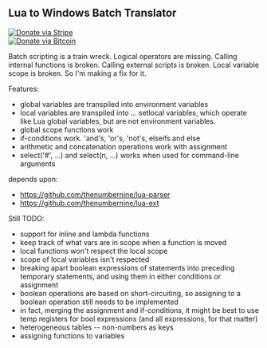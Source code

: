 ## Lua to Windows Batch Translator

[![Donate via Stripe](https://img.shields.io/badge/Donate-Stripe-green.svg)](https://buy.stripe.com/00gbJZ0OdcNs9zi288)<br>
[![Donate via Bitcoin](https://img.shields.io/badge/Donate-Bitcoin-green.svg)](bitcoin:37fsp7qQKU8XoHZGRQvVzQVP8FrEJ73cSJ)<br>

Batch scripting is a train wreck.
Logical operators are missing.
Calling internal functions is broken.
Calling external scripts is broken.
Local variable scope is broken.
So I'm making a fix for it.

Features:
- global variables are transpiled into environment variables
- local variables are transpiled into ... setlocal variables, which operate like Lua global variables, but are not environment variables.
- global scope functions work
- if-conditions work.  'and's, 'or's, 'not's, elseifs and else
- arithmetic and concatenation operations work with assignment
- select('#', ...) and select(n, ...) works when used for command-line arguments

depends upon:
- https://github.com/thenumbernine/lua-parser
- https://github.com/thenumbernine/lua-ext

Still TODO:
- support for inline and lambda functions 
-  keep track of what vars are in scope when a function is moved 
-  local functions won't respect the local scope
- scope of local variables isn't respected
- breaking apart boolean expressions of statements into preceding temporary statements, and using them in either conditions or assignment
-  boolean operations are based on short-circuiting, so assigning to a boolean operation still needs to be implemented
-  in fact, merging the assignment and if-conditions, it might be best to use temp registers for bool expressions (and all expressions, for that matter)
- heterogeneous tables -- non-numbers as keys
- assigning functions to variables
